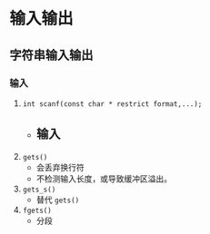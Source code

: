 # 输入输出

## 字符串输入输出

### 输入

1. `int scanf(const char * restrict format,...);` 
   - 输入
     - 
2. `gets()` 
   - 会丢弃换行符
   - 不检测输入长度，或导致缓冲区溢出。
3. `gets_s()` 
   - 替代 `gets()` 
4. `fgets()` 
    - 分段
